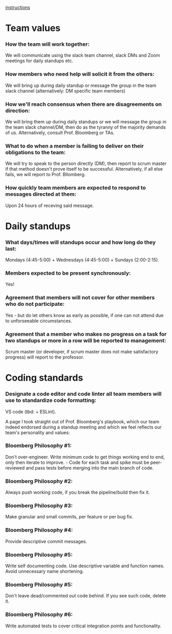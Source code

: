 [instructions](./instructions.md)

# Team values

### How the team will work together:

We will communicate using the slack team channel, slack DMs and Zoom meetings for daily standups etc.

### How members who need help will solicit it from the others:

We will bring up during daily standup or message the group in the team slack channel (alternatively: DM specific team members)

### How we'll reach consensus when there are disagreements on direction:

We will bring them up during daily standups or we will message the group in the team slack channel/DM, then do as the tyranny of the majority demands of us. Alternatively, consult Prof. Bloomberg or TAs.

### What to do when a member is failing to deliver on their obligations to the team:

We will try to speak to the person directly (DM), then report to scrum master if that method doesn't prove itself to be successful. Alternatively, if all else fails, we will report to Prof. Bllomberg.

### How quickly team members are expected to respond to messages directed at them:

Upon 24 hours of receving said message.

# Daily standups

### What days/times will standups occur and how long do they last:

Mondays (4:45-5:00) + Wednesdays (4:45-5:00) + Sundays (2:00-2:15).

### Members expected to be present synchronously:

Yes!

### Agreement that members will not cover for other members who do not participate:

Yes - but do let others know as early as possible, if one can not attend due to unforseeable circumstances.

### Agreement that a member who makes no progress on a task for two standups or more in a row will be reported to management:

Scrum master (or developer, if scrum master does not make satisfactory progress) will report to the professor.

# Coding standards

### Designate a code editor and code linter all team members will use to standardize code formatting:

VS code (tbd: + ESLint).

A page I took straight out of Prof. Bloomberg's playbook, which our team indeed endorsed during a standup meeting and which we feel reflects our team's personality and values:

### Bloomberg Philosophy #1:

Don't over-engineer. Write minimum code to get things working end to end, only then iterate to improve. - Code for each task and spike must be peer-reviewed and pass tests before merging into the main branch of code.

### Bloomberg Philosophy #2:

Always push working code, if you break the pipeline/build then fix it.

### Bloomberg Philosophy #3:

Make granular and small commits, per feature or per bug fix.

### Bloomberg Philosophy #4:

Provide descriptive commit messages.

### Bloomberg Philosophy #5:

Write self documenting code. Use descriptive variable and function names. Avoid unnecessary name shortening.

### Bloomberg Philosophy #5:

Don't leave dead/commented out code behind. If you see such code, delete it.

### Bloomberg Philosophy #6:

Write automated tests to cover critical integration points and functionality.
